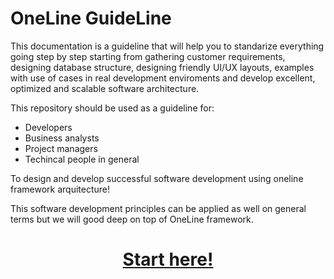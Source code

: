 # OneLine GuideLine

This documentation is a guideline that will help you to standarize everything going step by step starting from gathering customer requirements, designing database structure, designing friendly UI/UX layouts, examples with use of cases in real development enviroments and develop excellent, optimized and scalable software architecture.

This repository should be used as a guideline for: 

- Developers
- Business analysts
- Project managers 
- Techincal people in general

To design and develop successful software development using oneline framework arquitecture!

This software development principles can be applied as well on general terms but we will good deep on top of OneLine framework.

# <h1 align="center">[Start here!](https://github.com/arivera12/OneLineGuideLine/wiki)</h1>
